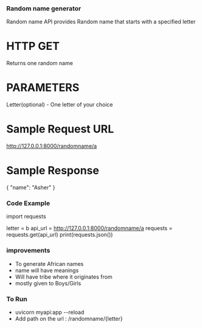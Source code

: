 ### Random name generator
Random name API provides Random name that starts with a specified letter

# HTTP GET
Returns one random name

# PARAMETERS
Letter(optional) - One letter of your choice

# Sample Request URL
http://127.0.0.1:8000/randomname/a

# Sample Response

{
  "name": "Asher"
}
### Code Example
import requests

letter = b
api_url = http://127.0.0.1:8000/randomname/a
requests = requests.get(api_url)
print(requests.json())


### improvements

- To generate African names
- name will have meanings
- Will have tribe where it originates from 
- mostly given to Boys/Girls

### To Run 
- uvicorn myapi:app --reload
- Add path on the url : /randomname/{letter}
